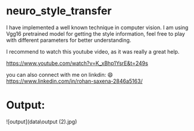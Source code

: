 # neuro_style_transfer
I have implemented a well known technique in computer vision.
I am using Vgg16 pretrained model for getting the style information, feel free to play with different parameters for better understanding.

I recommend to watch this youtube video, as it was really a great help.

https://www.youtube.com/watch?v=K_xBhp1YsrE&t=249s

you can also connect with me on linkdin: 😄
https://www.linkedin.com/in/rohan-saxena-2846a5163/

# Output:

![output](data\output (2).jpg)
